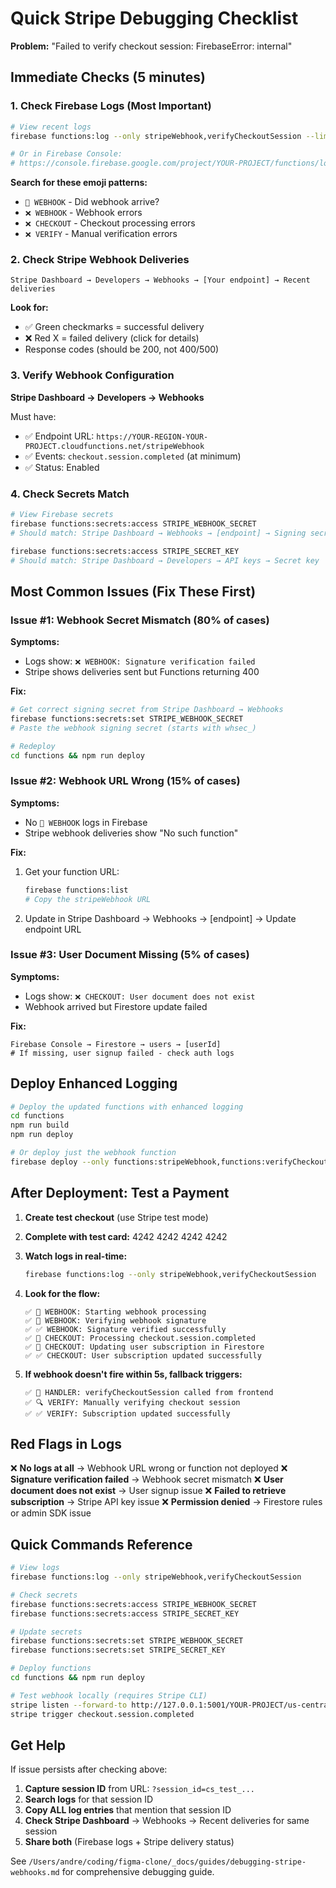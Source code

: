 # Quick Stripe Debugging Checklist

**Problem:** "Failed to verify checkout session: FirebaseError: internal"

## Immediate Checks (5 minutes)

### 1. Check Firebase Logs (Most Important)

```bash
# View recent logs
firebase functions:log --only stripeWebhook,verifyCheckoutSession --limit 100

# Or in Firebase Console:
# https://console.firebase.google.com/project/YOUR-PROJECT/functions/logs
```

**Search for these emoji patterns:**
- `🔵 WEBHOOK` - Did webhook arrive?
- `❌ WEBHOOK` - Webhook errors
- `❌ CHECKOUT` - Checkout processing errors
- `❌ VERIFY` - Manual verification errors

### 2. Check Stripe Webhook Deliveries

```
Stripe Dashboard → Developers → Webhooks → [Your endpoint] → Recent deliveries
```

**Look for:**
- ✅ Green checkmarks = successful delivery
- ❌ Red X = failed delivery (click for details)
- Response codes (should be 200, not 400/500)

### 3. Verify Webhook Configuration

**Stripe Dashboard → Developers → Webhooks**

Must have:
- ✅ Endpoint URL: `https://YOUR-REGION-YOUR-PROJECT.cloudfunctions.net/stripeWebhook`
- ✅ Events: `checkout.session.completed` (at minimum)
- ✅ Status: Enabled

### 4. Check Secrets Match

```bash
# View Firebase secrets
firebase functions:secrets:access STRIPE_WEBHOOK_SECRET
# Should match: Stripe Dashboard → Webhooks → [endpoint] → Signing secret

firebase functions:secrets:access STRIPE_SECRET_KEY
# Should match: Stripe Dashboard → Developers → API keys → Secret key
```

## Most Common Issues (Fix These First)

### Issue #1: Webhook Secret Mismatch (80% of cases)

**Symptoms:**
- Logs show: `❌ WEBHOOK: Signature verification failed`
- Stripe shows deliveries sent but Functions returning 400

**Fix:**
```bash
# Get correct signing secret from Stripe Dashboard → Webhooks
firebase functions:secrets:set STRIPE_WEBHOOK_SECRET
# Paste the webhook signing secret (starts with whsec_)

# Redeploy
cd functions && npm run deploy
```

### Issue #2: Webhook URL Wrong (15% of cases)

**Symptoms:**
- No `🔵 WEBHOOK` logs in Firebase
- Stripe webhook deliveries show "No such function"

**Fix:**
1. Get your function URL:
   ```bash
   firebase functions:list
   # Copy the stripeWebhook URL
   ```

2. Update in Stripe Dashboard → Webhooks → [endpoint] → Update endpoint URL

### Issue #3: User Document Missing (5% of cases)

**Symptoms:**
- Logs show: `❌ CHECKOUT: User document does not exist`
- Webhook arrived but Firestore update failed

**Fix:**
```
Firebase Console → Firestore → users → [userId]
# If missing, user signup failed - check auth logs
```

## Deploy Enhanced Logging

```bash
# Deploy the updated functions with enhanced logging
cd functions
npm run build
npm run deploy

# Or deploy just the webhook function
firebase deploy --only functions:stripeWebhook,functions:verifyCheckoutSession
```

## After Deployment: Test a Payment

1. **Create test checkout** (use Stripe test mode)
2. **Complete with test card:** 4242 4242 4242 4242
3. **Watch logs in real-time:**
   ```bash
   firebase functions:log --only stripeWebhook,verifyCheckoutSession
   ```

4. **Look for the flow:**
   ```
   ✅ 🔵 WEBHOOK: Starting webhook processing
   ✅ 🔐 WEBHOOK: Verifying webhook signature
   ✅ ✅ WEBHOOK: Signature verified successfully
   ✅ 🎯 CHECKOUT: Processing checkout.session.completed
   ✅ 💾 CHECKOUT: Updating user subscription in Firestore
   ✅ ✅ CHECKOUT: User subscription updated successfully
   ```

5. **If webhook doesn't fire within 5s, fallback triggers:**
   ```
   ✅ 🎯 HANDLER: verifyCheckoutSession called from frontend
   ✅ 🔍 VERIFY: Manually verifying checkout session
   ✅ ✅ VERIFY: Subscription updated successfully
   ```

## Red Flags in Logs

❌ **No logs at all** → Webhook URL wrong or function not deployed
❌ **Signature verification failed** → Webhook secret mismatch
❌ **User document does not exist** → User signup issue
❌ **Failed to retrieve subscription** → Stripe API key issue
❌ **Permission denied** → Firestore rules or admin SDK issue

## Quick Commands Reference

```bash
# View logs
firebase functions:log --only stripeWebhook,verifyCheckoutSession

# Check secrets
firebase functions:secrets:access STRIPE_WEBHOOK_SECRET
firebase functions:secrets:access STRIPE_SECRET_KEY

# Update secrets
firebase functions:secrets:set STRIPE_WEBHOOK_SECRET
firebase functions:secrets:set STRIPE_SECRET_KEY

# Deploy functions
cd functions && npm run deploy

# Test webhook locally (requires Stripe CLI)
stripe listen --forward-to http://127.0.0.1:5001/YOUR-PROJECT/us-central1/stripeWebhook
stripe trigger checkout.session.completed
```

## Get Help

If issue persists after checking above:

1. **Capture session ID** from URL: `?session_id=cs_test_...`
2. **Search logs** for that session ID
3. **Copy ALL log entries** that mention that session ID
4. **Check Stripe Dashboard** → Webhooks → Recent deliveries for same session
5. **Share both** (Firebase logs + Stripe delivery status)

See `/Users/andre/coding/figma-clone/_docs/guides/debugging-stripe-webhooks.md` for comprehensive debugging guide.
